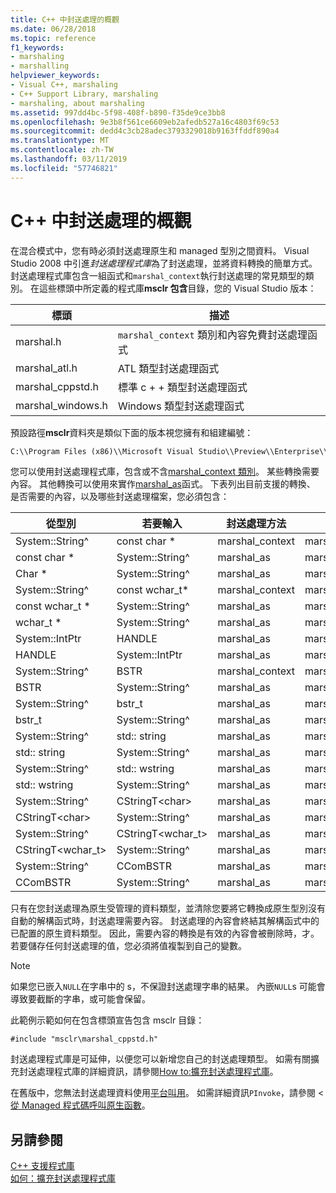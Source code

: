 ```yaml
---
title: C++ 中封送處理的概觀
ms.date: 06/28/2018
ms.topic: reference
f1_keywords:
- marshaling
- marshalling
helpviewer_keywords:
- Visual C++, marshaling
- C++ Support Library, marshaling
- marshaling, about marshaling
ms.assetid: 997dd4bc-5f98-408f-b890-f35de9ce3bb8
ms.openlocfilehash: 9e3b8f561ce6609eb2afedb527a16c4803f69c53
ms.sourcegitcommit: dedd4c3cb28adec3793329018b9163ffddf890a4
ms.translationtype: MT
ms.contentlocale: zh-TW
ms.lasthandoff: 03/11/2019
ms.locfileid: "57746821"
---
```

# <a name="overview-of-marshaling-in-c"></a>C++ 中封送處理的概觀

在混合模式中，您有時必須封送處理原生和 managed 型別之間資料。 Visual Studio 2008 中引進*封送處理程式庫*為了封送處理，並將資料轉換的簡單方式。  封送處理程式庫包含一組函式和`marshal_context`執行封送處理的常見類型的類別。 在這些標頭中所定義的程式庫**msclr 包含**目錄，您的 Visual Studio 版本：

|標頭|描述|
|---------------|-----------------|
|marshal.h|`marshal_context` 類別和內容免費封送處理函式|
|marshal_atl.h| ATL 類型封送處理函式|
|marshal_cppstd.h|標準 c + + 類型封送處理函式|
|marshal_windows.h|Windows 類型封送處理函式|

預設路徑**msclr**資料夾是類似下面的版本視您擁有和組建編號：

```cmd
C:\\Program Files (x86)\\Microsoft Visual Studio\\Preview\\Enterprise\\VC\\Tools\\MSVC\\14.15.26528\\include\\msclr
```

您可以使用封送處理程式庫，包含或不含[marshal_context 類別](../dotnet/marshal-context-class.md)。 某些轉換需要內容。 其他轉換可以使用來實作[marshal_as](../dotnet/marshal-as.md)函式。 下表列出目前支援的轉換、 是否需要的內容，以及哪些封送處理檔案，您必須包含：

|從型別|若要輸入|封送處理方法|包含檔案|
|---------------|-------------|--------------------|------------------|
|System::String^|const char \*|marshal_context|marshal.h|
|const char \*|System::String^|marshal_as|marshal.h|
|Char \*|System::String^|marshal_as|marshal.h|
|System::String^|const wchar_t\*|marshal_context|marshal.h|
|const wchar_t \*|System::String^|marshal_as|marshal.h|
|wchar_t \*|System::String^|marshal_as|marshal.h|
|System::IntPtr|HANDLE|marshal_as|marshal_windows.h|
|HANDLE|System::IntPtr|marshal_as|marshal_windows.h|
|System::String^|BSTR|marshal_context|marshal_windows.h|
|BSTR|System::String^|marshal_as|marshal.h|
|System::String^|bstr_t|marshal_as|marshal_windows.h|
|bstr_t|System::String^|marshal_as|marshal_windows.h|
|System::String^|std:: string|marshal_as|marshal_cppstd.h|
|std:: string|System::String^|marshal_as|marshal_cppstd.h|
|System::String^|std:: wstring|marshal_as|marshal_cppstd.h|
|std:: wstring|System::String^|marshal_as|marshal_cppstd.h|
|System::String^|CStringT\<char>|marshal_as|marshal_atl.h|
|CStringT\<char>|System::String^|marshal_as|marshal_atl.h|
|System::String^|CStringT<wchar_t>|marshal_as|marshal_atl.h|
|CStringT<wchar_t>|System::String^|marshal_as|marshal_atl.h|
|System::String^|CComBSTR|marshal_as|marshal_atl.h|
|CComBSTR|System::String^|marshal_as|marshal_atl.h|

只有在您封送處理為原生受管理的資料類型，並清除您要將它轉換成原生型別沒有自動的解構函式時，封送處理需要內容。 封送處理的內容會終結其解構函式中的已配置的原生資料類型。 因此，需要內容的轉換是有效的內容會被刪除時，才。 若要儲存任何封送處理的值，您必須將值複製到自己的變數。

> [!NOTE]
>  如果您已嵌入`NULL`在字串中的 s，不保證封送處理字串的結果。 內嵌`NULL`s 可能會導致要截斷的字串，或可能會保留。

此範例示範如何在包含標頭宣告包含 msclr 目錄：

`#include "msclr\marshal_cppstd.h"`

封送處理程式庫是可延伸，以便您可以新增您自己的封送處理類型。 如需有關擴充封送處理程式庫的詳細資訊，請參閱[How to:擴充封送處理程式庫](../dotnet/how-to-extend-the-marshaling-library.md)。

在舊版中，您無法封送處理資料使用[平台叫用](/dotnet/framework/interop/consuming-unmanaged-dll-functions)。 如需詳細資訊`PInvoke`，請參閱 <<c2> [ 從 Managed 程式碼呼叫原生函數](../dotnet/calling-native-functions-from-managed-code.md)。

## <a name="see-also"></a>另請參閱

[C++ 支援程式庫](../dotnet/cpp-support-library.md)<br/>
[如何：擴充封送處理程式庫](../dotnet/how-to-extend-the-marshaling-library.md)
